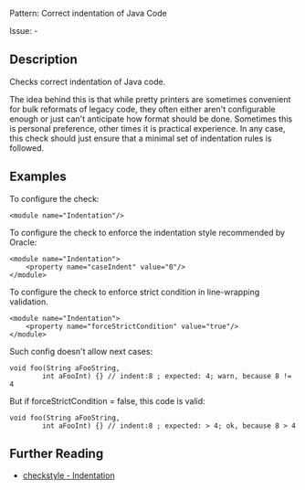 Pattern: Correct indentation of Java Code

Issue: -

## Description

Checks correct indentation of Java code. 

The idea behind this is that while pretty printers are sometimes convenient for bulk reformats of legacy code, they often either aren't configurable enough or just can't anticipate how format should be done. Sometimes this is personal preference, other times it is practical experience. In any case, this check should just ensure that a minimal set of indentation rules is followed. 

## Examples

To configure the check: 
    
    
    <module name="Indentation"/>
            

To configure the check to enforce the indentation style recommended by Oracle: 
    
    
    <module name="Indentation">
        <property name="caseIndent" value="0"/>
    </module>
            

To configure the check to enforce strict condition in line-wrapping validation. 
    
    
    <module name="Indentation">
        <property name="forceStrictCondition" value="true"/>
    </module>
            

Such config doesn't allow next cases: 
    
    
    void foo(String aFooString,
            int aFooInt) {} // indent:8 ; expected: 4; warn, because 8 != 4
            

But if forceStrictCondition = false, this code is valid: 
    
    
    void foo(String aFooString,
            int aFooInt) {} // indent:8 ; expected: > 4; ok, because 8 > 4

## Further Reading

* [checkstyle - Indentation](http://checkstyle.sourceforge.net/config_misc.html#Indentation)